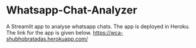 # Whatsapp-Chat-Analyzer
A Streamlit app to analyse whatsapp chats. 
The app is deployed in Heroku.
The link for the app is given below.
https://wca-shubhobratadas.herokuapp.com/
